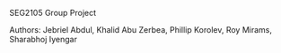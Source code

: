 SEG2105 Group Project

Authors: Jebriel Abdul, Khalid Abu Zerbea, Phillip Korolev, Roy Mirams, Sharabhoj Iyengar
